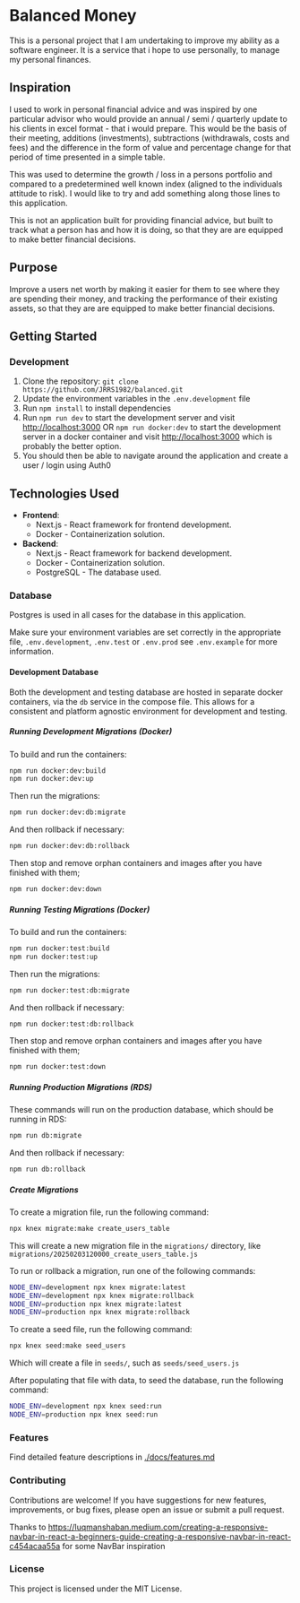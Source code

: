 # Balanced Money

This is a personal project that I am undertaking to improve my ability as a software engineer. It is a service that i hope to use personally, to manage my personal finances.

## Inspiration

I used to work in personal financial advice and was inspired by one particular advisor who would provide an annual / semi / quarterly update to his clients in excel format - that i would prepare. This would be the basis of their meeting, additions (investments), subtractions (withdrawals, costs and fees) and the difference in the form of value and percentage change for that period of time presented in a simple table.

This was used to determine the growth / loss in a persons portfolio and compared to a predetermined well known index (aligned to the individuals attitude to risk). I would like to try and add something along those lines to this application.

This is not an application built for providing financial advice, but built to track what a person has and how it is doing, so that they are are equipped to make better financial decisions.

## Purpose

Improve a users net worth by making it easier for them to see where they are spending their money, and tracking the performance of their existing assets, so that they are are equipped to make better financial decisions.

## Getting Started

### Development

1. Clone the repository: `git clone https://github.com/JRRS1982/balanced.git`
2. Update the environment variables in the `.env.development` file
3. Run `npm install` to install dependencies
4. Run `npm run dev` to start the development server and visit <http://localhost:3000> OR `npm run docker:dev` to start the development server in a docker container and visit <http://localhost:3000> which is probably the better option.
5. You should then be able to navigate around the application and create a user / login using Auth0

## Technologies Used

- **Frontend**:
  - Next.js - React framework for frontend development.
  - Docker - Containerization solution.
- **Backend**:
  - Next.js - React framework for backend development.
  - Docker - Containerization solution.
  - PostgreSQL - The database used.

### Database

Postgres is used in all cases for the database in this application.

Make sure your environment variables are set correctly in the appropriate file, `.env.development`, `.env.test` or `.env.prod` see `.env.example` for more information.

#### Development Database

Both the development and testing database are hosted in separate docker containers, via the `db` service in the compose file. This allows for a consistent and platform agnostic environment for development and testing.

##### Running Development Migrations (Docker)

To build and run the containers:

```bash
npm run docker:dev:build
npm run docker:dev:up
```

Then run the migrations:

```bash
npm run docker:dev:db:migrate
```

And then rollback if necessary:

```bash
npm run docker:dev:db:rollback
```

Then stop and remove orphan containers and images after you have finished with them;

```bash
npm run docker:dev:down
```

##### Running Testing Migrations (Docker)

To build and run the containers:

```bash
npm run docker:test:build
npm run docker:test:up
```

Then run the migrations:

```bash
npm run docker:test:db:migrate
```

And then rollback if necessary:

```bash
npm run docker:test:db:rollback
```

Then stop and remove orphan containers and images after you have finished with them;

```bash
npm run docker:test:down
```

##### Running Production Migrations (RDS)

These commands will run on the production database, which should be running in RDS:

```bash
npm run db:migrate
```

And then rollback if necessary:

```bash
npm run db:rollback
```

##### Create Migrations

To create a migration file, run the following command:

```bash
npx knex migrate:make create_users_table
```

This will create a new migration file in the `migrations/` directory, like
`migrations/20250203120000_create_users_table.js`

To run or rollback a migration, run one of the following commands:

```bash
NODE_ENV=development npx knex migrate:latest
NODE_ENV=development npx knex migrate:rollback
NODE_ENV=production npx knex migrate:latest
NODE_ENV=production npx knex migrate:rollback
```

To create a seed file, run the following command:

```bash
npx knex seed:make seed_users
```

Which will create a file in `seeds/`, such as `seeds/seed_users.js`

After populating that file with data, to seed the database, run the following command:

```bash
NODE_ENV=development npx knex seed:run
NODE_ENV=production npx knex seed:run
```

### Features

Find detailed feature descriptions in [./docs/features.md](./docs/features.md)

### Contributing

Contributions are welcome! If you have suggestions for new features, improvements, or bug fixes, please open an issue or submit a pull request.

Thanks to <https://luqmanshaban.medium.com/creating-a-responsive-navbar-in-react-a-beginners-guide-creating-a-responsive-navbar-in-react-c454acaa55a> for some NavBar inspiration

### License

This project is licensed under the MIT License.
